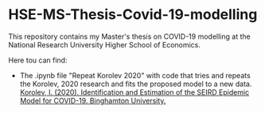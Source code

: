 # HSE-MS-Thesis-Covid-19-modelling
This repository contains my Master's thesis on COVID-19 modelling at the National Research University Higher School of Economics.


Here tou can find:
- The .ipynb file "Repeat Korolev 2020" with code that tries and repeats the Korolev, 2020 research and fits the proposed model to a new data.
[Korolev, I. (2020). Identification and Estimation of the SEIRD Epidemic Model for COVID-19. Binghamton University.](https://sites.google.com/view/ivan-korolev/research)
